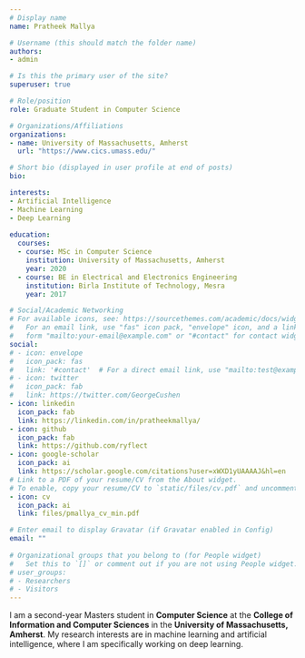 ```yaml
---
# Display name
name: Pratheek Mallya

# Username (this should match the folder name)
authors:
- admin

# Is this the primary user of the site?
superuser: true

# Role/position
role: Graduate Student in Computer Science

# Organizations/Affiliations
organizations:
- name: University of Massachusetts, Amherst
  url: "https://www.cics.umass.edu/"

# Short bio (displayed in user profile at end of posts)
bio: 

interests:
- Artificial Intelligence
- Machine Learning
- Deep Learning
 
education:
  courses:
  - course: MSc in Computer Science
    institution: University of Massachusetts, Amherst
    year: 2020
  - course: BE in Electrical and Electronics Engineering
    institution: Birla Institute of Technology, Mesra
    year: 2017

# Social/Academic Networking
# For available icons, see: https://sourcethemes.com/academic/docs/widgets/#icons
#   For an email link, use "fas" icon pack, "envelope" icon, and a link in the
#   form "mailto:your-email@example.com" or "#contact" for contact widget.
social:
# - icon: envelope
#   icon_pack: fas
#   link: '#contact'  # For a direct email link, use "mailto:test@example.org".
# - icon: twitter
#   icon_pack: fab
#   link: https://twitter.com/GeorgeCushen
- icon: linkedin
  icon_pack: fab
  link: https://linkedin.com/in/pratheekmallya/
- icon: github
  icon_pack: fab
  link: https://github.com/ryflect
- icon: google-scholar
  icon_pack: ai
  link: https://scholar.google.com/citations?user=xWXD1yUAAAAJ&hl=en
# Link to a PDF of your resume/CV from the About widget.
# To enable, copy your resume/CV to `static/files/cv.pdf` and uncomment the lines below.  
- icon: cv
  icon_pack: ai
  link: files/pmallya_cv_min.pdf

# Enter email to display Gravatar (if Gravatar enabled in Config)
email: ""
  
# Organizational groups that you belong to (for People widget)
#   Set this to `[]` or comment out if you are not using People widget.  
# user_groups:
# - Researchers
# - Visitors
---
```


I am a second-year Masters student in **Computer Science** at the **College of Information and Computer Sciences** in the **University of Massachusetts, Amherst**. My research interests are in machine learning and artificial intelligence, where I am specifically working on deep learning. 
